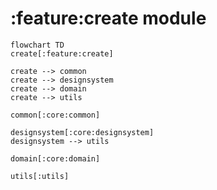 # :feature:create module

```mermaid
flowchart TD
create[:feature:create]

create --> common
create --> designsystem
create --> domain
create --> utils

common[:core:common]

designsystem[:core:designsystem]
designsystem --> utils

domain[:core:domain]

utils[:utils]
```
